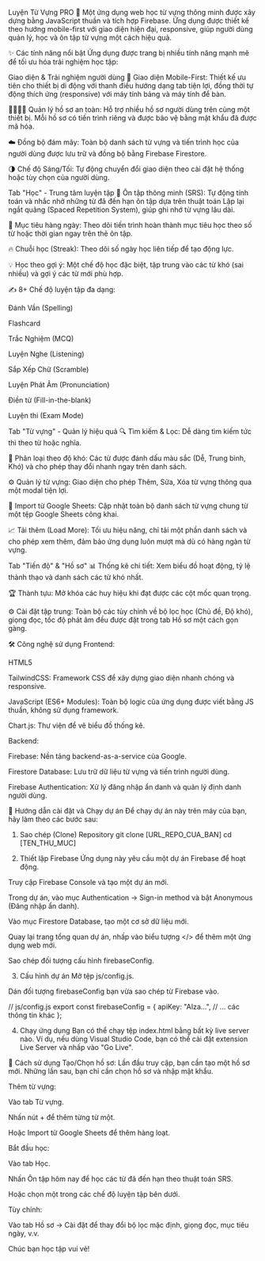 Luyện Từ Vựng PRO 🚀
Một ứng dụng web học từ vựng thông minh được xây dựng bằng JavaScript thuần và tích hợp Firebase. Ứng dụng được thiết kế theo hướng mobile-first với giao diện hiện đại, responsive, giúp người dùng quản lý, học và ôn tập từ vựng một cách hiệu quả.

✨ Các tính năng nổi bật
Ứng dụng được trang bị nhiều tính năng mạnh mẽ để tối ưu hóa trải nghiệm học tập:

Giao diện & Trải nghiệm người dùng
📱 Giao diện Mobile-First: Thiết kế ưu tiên cho thiết bị di động với thanh điều hướng dạng tab tiện lợi, đồng thời tự động thích ứng (responsive) với máy tính bảng và máy tính để bàn.

👨‍👩‍👧‍👦 Quản lý hồ sơ an toàn: Hỗ trợ nhiều hồ sơ người dùng trên cùng một thiết bị. Mỗi hồ sơ có tiến trình riêng và được bảo vệ bằng mật khẩu đã được mã hóa.

☁️ Đồng bộ đám mây: Toàn bộ danh sách từ vựng và tiến trình học của người dùng được lưu trữ và đồng bộ bằng Firebase Firestore.

🌗 Chế độ Sáng/Tối: Tự động chuyển đổi giao diện theo cài đặt hệ thống hoặc tùy chọn của người dùng.

Tab "Học" - Trung tâm luyện tập
🧠 Ôn tập thông minh (SRS): Tự động tính toán và nhắc nhở những từ đã đến hạn ôn tập dựa trên thuật toán Lặp lại ngắt quãng (Spaced Repetition System), giúp ghi nhớ từ vựng lâu dài.

🎯 Mục tiêu hàng ngày: Theo dõi tiến trình hoàn thành mục tiêu học theo số từ hoặc thời gian ngay trên thẻ ôn tập.

🔥 Chuỗi học (Streak): Theo dõi số ngày học liên tiếp để tạo động lực.

💡 Học theo gợi ý: Một chế độ học đặc biệt, tập trung vào các từ khó (sai nhiều) và gợi ý các từ mới phù hợp.

✍️ 8+ Chế độ luyện tập đa dạng:

Đánh Vần (Spelling)

Flashcard

Trắc Nghiệm (MCQ)

Luyện Nghe (Listening)

Sắp Xếp Chữ (Scramble)

Luyện Phát Âm (Pronunciation)

Điền từ (Fill-in-the-blank)

Luyện thi (Exam Mode)

Tab "Từ vựng" - Quản lý hiệu quả
🔍 Tìm kiếm & Lọc: Dễ dàng tìm kiếm tức thì theo từ hoặc nghĩa.

🎨 Phân loại theo độ khó: Các từ được đánh dấu màu sắc (Dễ, Trung bình, Khó) và cho phép thay đổi nhanh ngay trên danh sách.

⚙️ Quản lý từ vựng: Giao diện cho phép Thêm, Sửa, Xóa từ vựng thông qua một modal tiện lợi.

🔄 Import từ Google Sheets: Cập nhật toàn bộ danh sách từ vựng chung từ một tệp Google Sheets công khai.

📈 Tải thêm (Load More): Tối ưu hiệu năng, chỉ tải một phần danh sách và cho phép xem thêm, đảm bảo ứng dụng luôn mượt mà dù có hàng ngàn từ vựng.

Tab "Tiến độ" & "Hồ sơ"
📊 Thống kê chi tiết: Xem biểu đồ hoạt động, tỷ lệ thành thạo và danh sách các từ khó nhất.

🏆 Thành tựu: Mở khóa các huy hiệu khi đạt được các cột mốc quan trọng.

⚙️ Cài đặt tập trung: Toàn bộ các tùy chỉnh về bộ lọc học (Chủ đề, Độ khó), giọng đọc, tốc độ phát âm đều được đặt trong tab Hồ sơ một cách gọn gàng.

🛠️ Công nghệ sử dụng
Frontend:

HTML5

TailwindCSS: Framework CSS để xây dựng giao diện nhanh chóng và responsive.

JavaScript (ES6+ Modules): Toàn bộ logic của ứng dụng được viết bằng JS thuần, không sử dụng framework.

Chart.js: Thư viện để vẽ biểu đồ thống kê.

Backend:

Firebase: Nền tảng backend-as-a-service của Google.

Firestore Database: Lưu trữ dữ liệu từ vựng và tiến trình người dùng.

Firebase Authentication: Xử lý đăng nhập ẩn danh và quản lý định danh người dùng.

🚀 Hướng dẫn cài đặt và Chạy dự án
Để chạy dự án này trên máy của bạn, hãy làm theo các bước sau:

1. Sao chép (Clone) Repository
git clone [URL_REPO_CUA_BAN]
cd [TEN_THU_MUC]

2. Thiết lập Firebase
Ứng dụng này yêu cầu một dự án Firebase để hoạt động.

Truy cập Firebase Console và tạo một dự án mới.

Trong dự án, vào mục Authentication -> Sign-in method và bật Anonymous (Đăng nhập ẩn danh).

Vào mục Firestore Database, tạo một cơ sở dữ liệu mới.

Quay lại trang tổng quan dự án, nhấp vào biểu tượng </> để thêm một ứng dụng web mới.

Sao chép đối tượng cấu hình firebaseConfig.

3. Cấu hình dự án
Mở tệp js/config.js.

Dán đối tượng firebaseConfig bạn vừa sao chép từ Firebase vào.

// js/config.js
export const firebaseConfig = {
    apiKey: "AIza...",
    // ... các thông tin khác
};

4. Chạy ứng dụng
Bạn có thể chạy tệp index.html bằng bất kỳ live server nào. Ví dụ, nếu dùng Visual Studio Code, bạn có thể cài đặt extension Live Server và nhấp vào "Go Live".

📖 Cách sử dụng
Tạo/Chọn hồ sơ: Lần đầu truy cập, bạn cần tạo một hồ sơ mới. Những lần sau, bạn chỉ cần chọn hồ sơ và nhập mật khẩu.

Thêm từ vựng:

Vào tab Từ vựng.

Nhấn nút + để thêm từng từ một.

Hoặc Import từ Google Sheets để thêm hàng loạt.

Bắt đầu học:

Vào tab Học.

Nhấn Ôn tập hôm nay để học các từ đã đến hạn theo thuật toán SRS.

Hoặc chọn một trong các chế độ luyện tập bên dưới.

Tùy chỉnh:

Vào tab Hồ sơ -> Cài đặt để thay đổi bộ lọc mặc định, giọng đọc, mục tiêu ngày, v.v.

Chúc bạn học tập vui vẻ!
